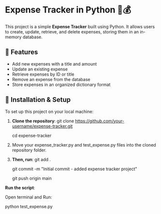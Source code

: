  # Expense Tracker in Python 🧾💰

This project is a simple **Expense Tracker** built using Python. It allows users to create, update, retrieve, and delete expenses, storing them in an in-memory database.

## 📌 Features
- Add new expenses with a title and amount
- Update an existing expense
- Retrieve expenses by ID or title
- Remove an expense from the database
- Store expenses in an organized dictionary format

## 🚀 Installation & Setup
To set up this project on your local machine:

1. **Clone the repository**:
   git clone https://github.com/your-username/expense-tracker.git
   
   cd expense-tracker
3. Move your expense_tracker.py and test_expense.py files into the cloned repository folder.
  
4. **Then, run**:
   git add .
   
   git commit -m "Initial commit - added expense tracker project"
   
   git push origin main

 **Run the script**:
 
   Open terminal and Run:
   
   python test_expense.py




